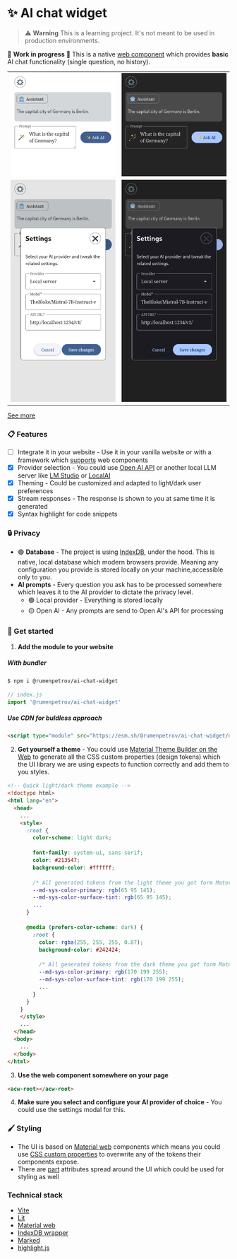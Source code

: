 # ✨ AI chat widget

>  ⚠️ **Warning** This is a learning project. It's not meant to be used in production environments.

🚧 **Work in progress** 🚧 This is a native [web component](https://developer.mozilla.org/en-US/docs/Web/API/Web_components) which provides **basic** AI chat functionality (single question, no history).

| | |
|-|-|
| ![mobile light capital](./public/preview/mobile-light-capital.png) | ![mobile dark capital](./public/preview/mobile-dark-capital.png)
| ![mobile light provider settings](./public/preview/mobile-light-provider-settings.png) | ![mobile dark provider settings](./public/preview/mobile-dark-provider-settings.png) |

[See more](./public/preview/)

### 📋 Features
* [ ] Integrate it in your website - Use it in your vanilla website or with a framework which [supports](https://custom-elements-everywhere.com/) web components
* [x] Provider selection - You could use [Open AI API](https://platform.openai.com/) or another local LLM server like [LM Studio](https://lmstudio.ai/) or [LocalAI](https://localai.io/)
* [x] Theming - Could be customized and adapted to light/dark user preferences
* [x] Stream responses - The response is shown to you at same time it is generated
* [x] Syntax highlight for code snippets

### 🔒 Privacy

* 🟢 **Database** - The project is using [IndexDB](https://developer.mozilla.org/en-US/docs/Web/API/IndexedDB_API), under the hood. This is native, local database which modern browsers provide. Meaning any configuration you provide is stored locally on your machine,accessible only to you.
* **AI prompts** - Every question you ask has to be processed somewhere which leaves it to the AI provider to dictate the privacy level.
  * 🟢 Local provider - Everything is stored locally
  * 🟡 Open AI - Any prompts are send to Open AI's API for processing

### 🚀 Get started

1. **Add the module to your website**

##### With bundler
```sh
$ npm i @rumenpetrov/ai-chat-widget
```

```js
// index.js
import '@rumenpetrov/ai-chat-widget'
```

##### Use CDN for buldless approach

```html
<script type="module" src="https://esm.sh/@rumenpetrov/ai-chat-widget/dist/bundle.js"></script>
```

2. **Get yourself a theme** - You could use [Material Theme Builder on the Web](https://material-foundation.github.io/material-theme-builder/) to generate all the CSS custom properties (design tokens) which the UI library we are using expects to function correctly and add them to you styles.

```html
<!-- Quick light/dark theme example -->
<!doctype html>
<html lang="en">
  <head>
    ...
    <style>
      :root {
        color-scheme: light dark;

        font-family: system-ui, sans-serif;
        color: #213547;
        background-color: #ffffff;

        /* All generated tokens from the light theme you got form Material Theme Builder */
        --md-sys-color-primary: rgb(65 95 145);
        --md-sys-color-surface-tint: rgb(65 95 145);
        ...
      }

      @media (prefers-color-scheme: dark) {
        :root {
          color: rgba(255, 255, 255, 0.87);
          background-color: #242424;

          /* All generated tokens from the dark theme you got form Material Theme Builder */
          --md-sys-color-primary: rgb(170 199 255);
          --md-sys-color-surface-tint: rgb(170 199 255);
          ...
        }
      }
    }
    </style>
    ...
  </head>
  <body>
    ...
  </body>
</html>
```

3. **Use the web component somewhere on your page**

```html
<acw-root></acw-root>
```

4. **Make sure you select and configure your AI provider of choice** - You could use the settings modal for this.

### 🖌️ Styling

* The UI is based on [Material web](https://material-web.dev/) components which means you could use [CSS custom properties](https://material-web.dev/theming/material-theming/) to overwrite any of the tokens their components expose.
* There are [part](https://developer.mozilla.org/en-US/docs/Web/CSS/::part) attributes spread around the UI which could be used for styling as well

### Technical stack
* [Vite](https://vitejs.dev/)
* [Lit](https://lit.dev/)
* [Material web](https://material-web.dev/)
* [IndexDB wrapper](https://github.com/jakearchibald/idb)
* [Marked](https://marked.js.org/)
* [highlight.js](https://highlightjs.org/)